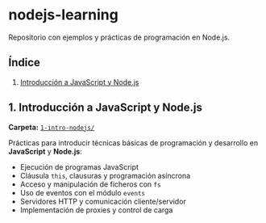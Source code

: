 # nodejs-learning
Repositorio con ejemplos y prácticas de programación en Node.js.

## Índice

1. [Introducción a JavaScript y Node.js](#1-introduccion-a-javascript-y-nodejs)

## 1. Introducción a JavaScript y Node.js

**Carpeta:**  [`1-intro-nodejs/`](./1-intro-nodejs/) 

Prácticas para introducir técnicas básicas de programación y desarrollo en **JavaScript** y **Node.js**:

- Ejecución de programas JavaScript  
- Cláusula `this`, clausuras y programación asíncrona  
- Acceso y manipulación de ficheros con `fs`  
- Uso de eventos con el módulo `events`  
- Servidores HTTP y comunicación cliente/servidor  
- Implementación de proxies y control de carga